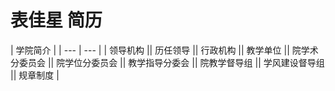 # 表佳星 简历

| 学院简介 |
| --- | --- |
| 领导机构 || 历任领导 || 行政机构 || 教学单位 || 院学术分委员会 || 院学位分委员会 || 教学指导分委会 || 院教学督导组 || 学风建设督导组 || 规章制度 |
